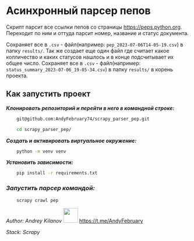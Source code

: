 # Асинхронный парсер пепов
Скрипт парсит все ссылки пепов со страницы https://peps.python.org.
Переходит по ним и оттуда парсит номер, название и статус документа.

Сохраняет все в `.csv` - файл(например: `pep_2023-07-06T14-05-19.csv`)
в папку `results/`. Так же создает еще один файл где считает какое колличество
и каких статусов нашлось и в конце подсчитывает их общее число. Сохраняет все в
`.csv` - файл(например: `status_summary_2023-07-06_19-05-34.csv`)
в папку `results/` в корень проекта.

## Как запустить проект

***Клонировать репозиторий и перейти в него в командной строке:***

```bash
    git@github.com:AndyFebruary74/scrapy_parser_pep.git
 ```
```bash
    cd scrapy_parser_pep/
```
***Создать и активировать виртуальное окружение:***
```bash
    python -m venv venv
```
***Установить зависимости:***
```bash
    pip install -r requirements.txt
```
### ***Запустить парсер командой:***
```bash
    scrapy crawl pep
```

_Author: Andrey Kilanov_
 <img src="https://github.com/enricostara/telegram.link/blob/master/telegram.link.png" width="40"/>  https://t.me/AndyFebruary 

_Stack: Scrapy_